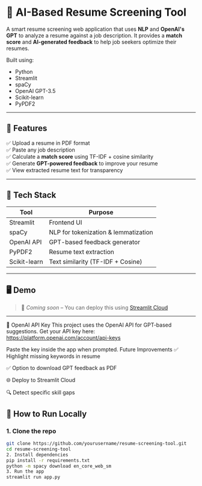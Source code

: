 # 🤖 AI-Based Resume Screening Tool

A smart resume screening web application that uses **NLP** and **OpenAI's GPT** to analyze a resume against a job description. It provides a **match score** and **AI-generated feedback** to help job seekers optimize their resumes.

Built using:
- Python
- Streamlit
- spaCy
- OpenAI GPT-3.5
- Scikit-learn
- PyPDF2

---

## 🚀 Features

✅ Upload a resume in PDF format  
✅ Paste any job description  
✅ Calculate a **match score** using TF-IDF + cosine similarity  
✅ Generate **GPT-powered feedback** to improve your resume  
✅ View extracted resume text for transparency  

---

## 🧰 Tech Stack

| Tool        | Purpose                        |
|-------------|--------------------------------|
| Streamlit   | Frontend UI                    |
| spaCy       | NLP for tokenization & lemmatization |
| OpenAI API  | GPT-based feedback generator   |
| PyPDF2      | Resume text extraction         |
| Scikit-learn| Text similarity (TF-IDF + Cosine) |

---

## 🖥️ Demo

> 📌 _Coming soon_ – You can deploy this using [Streamlit Cloud](https://streamlit.io/cloud)

---
🔐 OpenAI API Key
This project uses the OpenAI API for GPT-based suggestions.
Get your API key here: https://platform.openai.com/account/api-keys

Paste the key inside the app when prompted.
Future Improvements
✅ Highlight missing keywords in resume

✅ Option to download GPT feedback as PDF

🌐 Deploy to Streamlit Cloud

🔍 Detect specific skill gaps


## 🧪 How to Run Locally

### 1. Clone the repo
```bash
git clone https://github.com/yourusername/resume-screening-tool.git
cd resume-screening-tool
2. Install dependencies
pip install -r requirements.txt
python -m spacy download en_core_web_sm
3. Run the app
streamlit run app.py

